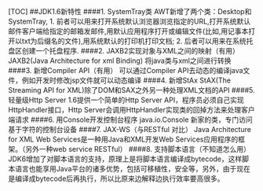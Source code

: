 [TOC]
##JDK1.6新特性
####1. SystemTray类
	AWT新增了两个类：Desktop和SystemTray,
   	1. 前者可以用来打开系统默认浏览器浏览指定的URL,打开系统默认邮件客户端给指定的邮箱发邮件,用默认应用程序打开或编辑文件(比如,用记事本打开以txt为后缀名的文件),用系统默认的打印机打印文档;
   	2. 后者可以用来在系统托盘区创建一个托盘程序.
####2. JAXB2实现对象与XML之间的映射（有用）
	JAXB2(Java Architecture for xml Binding) 将java类与xml之间进行转换
####3. 新增Compiler API（有用）
	可以通过Compiler API去动态的编译java文件，例如开发时修改jsp文件就可以动态编译
####4. 新增StAx
	StAX(The Streaming API for XML)除了DOM和SAX之外另一种处理XML文档的API
####5. 轻量级Http Server
	1.6提供一个简单的Http Server API，程序员必须自己实现HttpHandler接口，Http Server会调用HttpHandler实现类的回掉方法来处理客户端请求
####6. 用Console开发控制台程序
	java.io.Console 新家的类，专门访问基于字符的控制台设备
####7. JAX-WS（与RESTful 对比）
	Java Architecture for XML Web Services是一种用Java和XML开发Web Services应用程序的框架。（另外一种web service RESTful）
####8. 支持脚本语言（不知道怎么用）
	JDK6增加了对脚本语言的支持，原理上是将脚本语言编译成bytecode，这样脚本语言也能享用Java平台的诸多优势，包括可移植性，安全等，另外，由于现在是编译成bytecode后再执行，所以比原来边解释边执行效率要高很多。